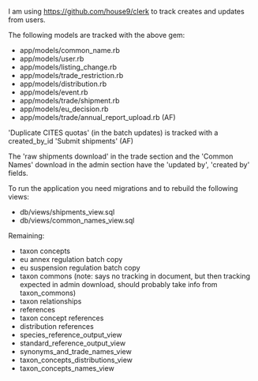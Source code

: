 I am using https://github.com/house9/clerk to track creates and updates from users.

The following models are tracked with the above gem:
* app/models/common_name.rb
* app/models/user.rb
* app/models/listing_change.rb
* app/models/trade_restriction.rb
* app/models/distribution.rb
* app/models/event.rb
* app/models/trade/shipment.rb
* app/models/eu_decision.rb
* app/models/trade/annual_report_upload.rb (AF)

'Duplicate CITES quotas' (in the batch updates) is tracked with a created_by_id
'Submit shipments' (AF)

The 'raw shipments download' in the trade section and the 'Common Names' download in the admin section have the 'updated by', 'created by' fields.

To run the application you need migrations and to rebuild the following views:
* db/views/shipments_view.sql
* db/views/common_names_view.sql


Remaining:
* taxon concepts
* eu annex regulation batch copy
* eu suspension regulation batch copy
* taxon commons (note: says no tracking in document, but then tracking expected in admin download, should probably take info from taxon_commons)
* taxon relationships
* references
* taxon concept references
* distribution references
* species_reference_output_view
* standard_reference_output_view
* synonyms_and_trade_names_view
* taxon_concepts_distributions_view
* taxon_concepts_names_view
